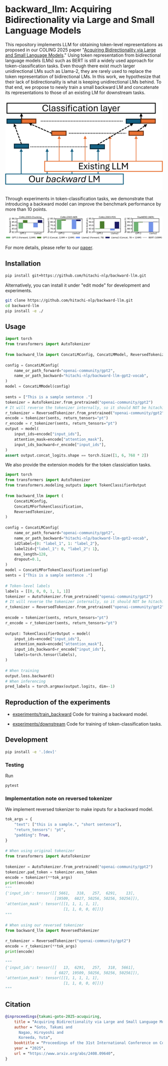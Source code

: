 # backward_llm: Acquiring Bidirectionality via Large and Small Language Models

This repository implements LLM for obtaining token-level representations as proposed in our COLING 2025 paper "[Acquiring Bidirectionality via Large and Small Language Models](https://www.arxiv.org/abs/2408.09640)."
Using token representation from bidirectional language models (LMs) such as BERT is still a widely used approach for token-classification tasks.
Even though there exist much larger unidirectional LMs such as Llama-2, they are rarely used to replace the token representation of bidirectional LMs.
In this work, we hypothesize that their lack of bidirectionality is what is keeping unidirectional LMs behind.
To that end, we propose to newly train a small backward LM and concatenate its representations to those of an existing LM  for downstream tasks.

![A picture showing the concept of backward LM](./assets/model.png)

Through experiments in token-classification tasks, we demonstrate that introducing a backward model can improve the benchmark performance by more than 10 points.

![Plots showing the performance gain with backward LM](./assets/performance.png)

For more details, please refer to our [paper](https://www.arxiv.org/abs/2408.09640).

## Installation

```bash
pip install git+https://github.com/hitachi-nlp/backward-llm.git
```

Alternatively, you can install it under "edit mode" for development and experiments.

```bash
git clone https://github.com/hitachi-nlp/backward-llm.git
cd backward-llm
pip install -e ./
```

## Usage

```python
import torch
from transformers import AutoTokenizer

from backward_llm import ConcatLMConfig, ConcatLMModel, ReversedTokenizer

config = ConcatLMConfig(
    name_or_path_forward="openai-community/gpt2",
    name_or_path_backward="hitachi-nlp/backward-llm-gpt2-vocab",
)
model = ConcatLMModel(config)

sents = ["This is a sample sentence ."]
tokenizer = AutoTokenizer.from_pretrained("openai-community/gpt2")
# It will reverse the tokenizer internally, so it should NOT be hitachi-nlp/backward-llm-gpt2-vocab
r_tokenizer = ReversedTokenizer.from_pretrained("openai-community/gpt2")
encode = tokenizer(sents, return_tensors="pt")
r_encode = r_tokenizer(sents, return_tensors="pt")
output = model(
    input_ids=encode["input_ids"],
    attention_mask=encode["attention_mask"],
    input_ids_backward=r_encode["input_ids"],
)
assert output.concat_logits.shape == torch.Size([1, 6, 768 * 2])
```

We also provide the extension models for the token classiciation tasks.

```python
import torch
from transformers import AutoTokenizer
from transformers.modeling_outputs import TokenClassifierOutput

from backward_llm import (
    ConcatLMConfig,
    ConcatLMForTokenClassification,
    ReversedTokenizer,
)

config = ConcatLMConfig(
    name_or_path_forward="openai-community/gpt2",
    name_or_path_backward="hitachi-nlp/backward-llm-gpt2-vocab",
    id2label={0: "label_1", 1: "label_2"},
    label2id={"label_1": 0, "label_2": 1},
    max_length=128,
    dropout=0.1,
)
model = ConcatLMForTokenClassification(config)
sents = ["This is a sample sentence ."]

# Token-level labels
labels = [[0, 0, 0, 1, 1, 1]]
tokenizer = AutoTokenizer.from_pretrained("openai-community/gpt2")
# It will reverse the tokenizer internally, so it should NOT be hitachi-nlp/backward-llm-gpt2-vocab
r_tokenizer = ReversedTokenizer.from_pretrained("openai-community/gpt2")

encode = tokenizer(sents, return_tensors="pt")
r_encode = r_tokenizer(sents, return_tensors="pt")

output: TokenClassifierOutput = model(
    input_ids=encode["input_ids"],
    attention_mask=encode["attention_mask"],
    input_ids_backward=r_encode["input_ids"],
    labels=torch.tensor(labels),
)

# When training
output.loss.backward()
# When inferencing
pred_labels = torch.argmax(output.logits, dim=-1)
```

## Reproduction of the experiments

- [experiments/train_backward](./experiments/train_backward/)
Code for training a backward model.

- [experiments/downstream](./experiments/downstream/)
Code for training of token-classification tasks.

## Development

```bash
pip install -e '.[dev]'
```

### Testing

Run

```bash
pytest
```

### Implementation note on reversed tokenizer

We implement reversed tokenizer to make inputs for a backward model.

```python
tok_args = {
    "text": ["this is a sample.", "short sentence"],
    "return_tensors": "pt",
    "padding": True,
}

# When using original tokenizer
from transformers import AutoTokenizer

tokenizer = AutoTokenizer.from_pretrained("openai-community/gpt2")
tokenizer.pad_token = tokenizer.eos_token
encode = tokenizer(**tok_args)
print(encode)
"""
{'input_ids': tensor([[ 5661,   318,   257,  6291,    13],
                      [19509,  6827, 50256, 50256, 50256]]),
'attention_mask': tensor([[1, 1, 1, 1, 1],
                          [1, 1, 0, 0, 0]])}
"""

# When using our reversed tokenizer
from backward_llm import ReversedTokenizer

r_tokenizer = ReversedTokenizer("openai-community/gpt2")
encode = r_tokenizer(**tok_args)
print(encode)

"""
{'input_ids': tensor([[   13,  6291,   257,   318,  5661],
                      [ 6827, 19509, 50256, 50256, 50256]]),
'attention_mask': tensor([[1, 1, 1, 1, 1],
                          [1, 1, 0, 0, 0]])}
"""
```

## Citation

```bib
@inproceedings{takumi-goto-2025-acuquiring,
    title = "Acquiring Bidirectionality via Large and Small Language Models",
    author = "Goto, Takumi and
      Nagao, Hiroyoshi and
      Koreeda, Yuta",
    booktitle = "Proceedings of the 31st International Conference on Computational Linguistics (COLING2025)",
    year = "2025",
    url = "https://www.arxiv.org/abs/2408.09640",
}
```
